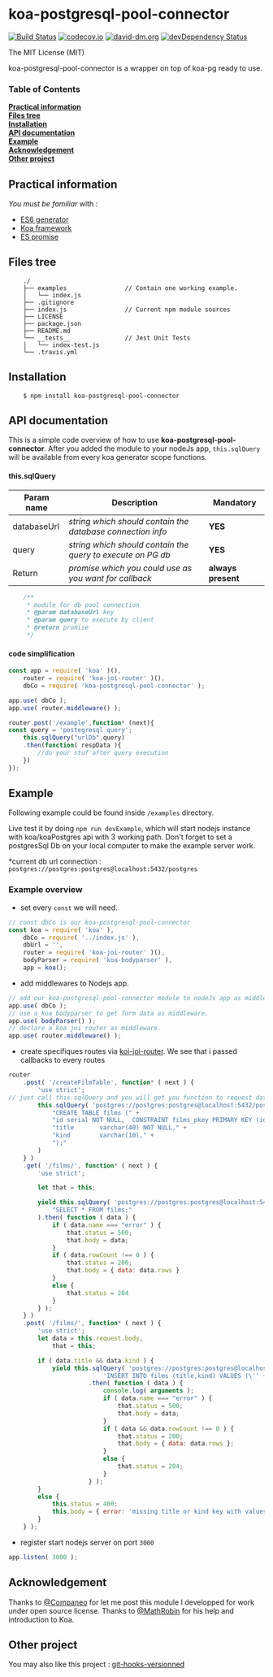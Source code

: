 # **koa-postgresql-pool-connector** 
[![Build Status](https://travis-ci.org/benjaminW78/koa-postgresql-pool-connector.svg?branch=master)](https://travis-ci.org/benjaminW78/koa-postgresql-pool-connector) 
[![codecov.io](https://codecov.io/github/benjaminW78/koa-postgresql-pool-connector/coverage.svg?branch=master)](https://codecov.io/github/benjaminW78/koa-postgresql-pool-connector?branch=master)
[![david-dm.org](https://david-dm.org/benjaminW78/koa-postgresql-pool-connector.svg)](https://david-dm.org/benjaminW78/koa-postgresql-pool-connector)
[![devDependency Status](https://david-dm.org/benjaminW78/koa-postgresql-pool-connector/dev-status.svg)](https://david-dm.org/benjaminW78/koa-postgresql-pool-connector#info=devDependencies)

The MIT License (MIT)

koa-postgresql-pool-connector is a wrapper on top of koa-pg ready to use.

### Table of Contents
**[Practical information](#practical-information)**  
**[Files tree](#files-tree)**  
**[Installation](#installation)**  
**[API documentation](#api-documentation)**  
**[Example](#example)**  
**[Acknowledgement](#acknowledgement)**  
**[Other project](#other-project)**  

## **Practical information** 
 *You must be familiar* with :  
 - [ES6 generator](https://developer.mozilla.org/en-US/docs/Web/JavaScript/Reference/Statements/function*)
 - [Koa framework](https://github.com/koajs/joi-router) 
 - [ES promise](https://developer.mozilla.org/en-US/docs/Web/JavaScript/Reference/Global_Objects/Promise)

## **Files tree** 
```
    ./
    ├── examples                // Contain one working example.
    │   └── index.js
    ├── .gitignore
    ├── index.js                // Current npm module sources
    ├── LICENSE
    ├── package.json
    ├── README.md
    └── __tests__               // Jest Unit Tests
    │   └── index-test.js
    └── .travis.yml
```

## **Installation** 
```
    $ npm install koa-postgresql-pool-connector
```

## **API documentation**
This is a simple code overview of how to use **koa-postgresql-pool-connector**.
After you added the module to your nodeJs app, `this.sqlQuery` will be available from every koa generator scope functions. 

#### this.sqlQuery  
Param name | Description | Mandatory
------------ | ------------- | -------------
databaseUrl | *string which should contain the database connection info* | **YES** 
query | *string which should contain the query to execute on PG db* | **YES**
Return | *promise which you could use as you want for callback* | **always present** 

```js
    /**
     * module for db pool connection
     * @param databaseUrl key
     * @param query to execute by client
     * @return promise
     */
```

#### code simplification
```js
const app = require( 'koa' )(),
    router = require( 'koa-joi-router' )(),
    dbCo = require( 'koa-postgresql-pool-connector' );

app.use( dbCo );
app.use( router.middleware() );

router.post('/example',function* (next){
const query = 'postegresql query';
    this.sqlQuery("urlDb",query)
    .then(function( respData ){
        //do your stuf after query execution
    })
});

```

## **Example** 
Following example could be found inside `/examples` directory. 
   
Live test it by doing `npm run devExample`, which will start nodejs instance with koa/koaPostgres api with 3 working path.
Don't forget to set a postgresSql Db on your local computer to make the example server work.
 
*current db url connection : `postgres://postgres:postgres@localhost:5432/postgres`
 
### Example overview
 * set every `const` we will need.
```js
// const dbCo is our koa-postgresql-pool-connector
const koa = require( 'koa' ),
    dbCo = require( '../index.js' ),
    dbUrl = '',
    router = require( 'koa-joi-router' )(),
    bodyParser = require( 'koa-bodyparser' ),
    app = koa();
```
* add middlewares to Nodejs app.
```js
// add our koa-postgresql-pool-connector module to nodeJs app as middleware.
app.use( dbCo );
// use a koa bodyparser to get form data as middleware.
app.use( bodyParser() );
// declare a koa joi router as middleware.
app.use( router.middleware() );
```
* create specifiques routes via [koi-joi-router](https://github.com/koajs/joi-router). We see that i passed callbacks to every routes
```js
router
    .post( '/createFilmTable', function* ( next ) {
        'use strict';
// just call this.sqlQuery and you will get you function to request database with a query and a callback to execute at the end
        this.sqlQuery( 'postgres://postgres:postgres@localhost:5432/postgres',
            "CREATE TABLE films (" +
            "id serial NOT NULL,  CONSTRAINT films_pkey PRIMARY KEY (id)," +
            "title       varchar(40) NOT NULL," +
            "kind        varchar(10)," +
            ");"
        )
    } )
    .get( '/films/', function* ( next ) {
        'use strict';

        let that = this;

        yield this.sqlQuery( 'postgres://postgres:postgres@localhost:5432/postgres',
            "SELECT * FROM films;"
        ).then( function ( data ) {
            if ( data.name === "error" ) {
                that.status = 500;
                that.body = data;
            }
            if ( data.rowCount !== 0 ) {
                that.status = 200;
                that.body = { data: data.rows }
            }
            else {
                that.status = 204
            }
        } );
    } )
    .post( '/films/', function* ( next ) {
        'use strict';
        let data = this.request.body,
            that = this;

        if ( data.title && data.kind ) {
            yield this.sqlQuery( 'postgres://postgres:postgres@localhost:5432/postgres',
                          'INSERT INTO films (title,kind) VALUES (\'' + data.title + '\',\'' + data.kind + '\')' )
                      .then( function ( data ) {
                          console.log( arguments );
                          if ( data.name === "error" ) {
                              that.status = 500;
                              that.body = data;
                          }
                          if ( data && data.rowCount !== 0 ) {
                              that.status = 200;
                              that.body = { data: data.rows };
                          }
                          else {
                              that.status = 204;
                          }
                      } );
        }
        else {
            this.status = 400;
            this.body = { error: 'missing title or kind key with values' };
        }
    } );
```
* register start nodejs server on port `3000`
```js
app.listen( 3000 );
```

## Acknowledgement
 Thanks to [@Companeo](https://github.com/Companeo) for let me post this module I developped for work under open source license.
 Thanks to [@MathRobin](https://github.com/MathRobin) for his help and introduction to Koa.
 
## Other project
 You may also like this project : [git-hooks-versionned](https://github.com/benjaminW78/git-hooks-versionned)
 
 
